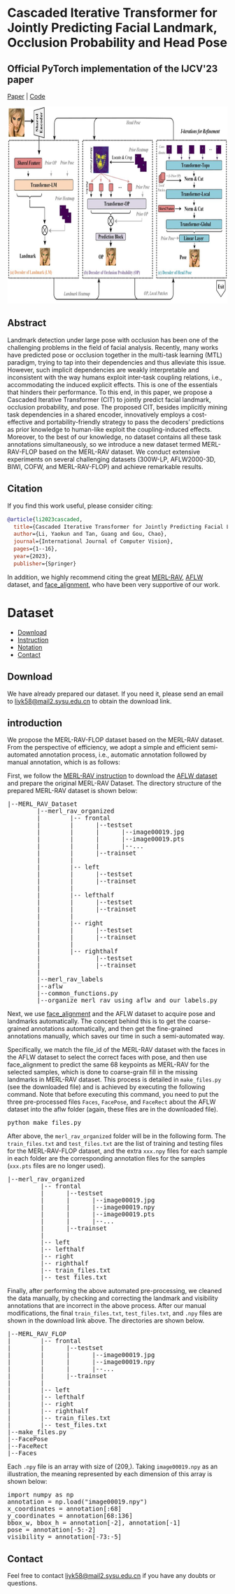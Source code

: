 # Cascaded Iterative Transformer for Jointly Predicting Facial Landmark, Occlusion Probability and Head Pose
## Official PyTorch implementation of the IJCV'23 paper
[Paper](https://link.springer.com/article/10.1007/s11263-023-01935-2) | [Code](https://github.com/Iron-LYK/CIT)
<div align=center><img src="https://github.com/Iron-LYK/CIT/blob/main/assets/overview.jpg" width="800" height="450" /></div>

## Abstract
Landmark detection under large pose with occlusion has been one of the challenging problems in the field of facial analysis. Recently, many works have predicted pose or occlusion together in the multi-task learning (MTL) paradigm, trying to tap into their dependencies and thus alleviate this issue. However, such implicit dependencies are weakly interpretable and inconsistent with the way humans exploit inter-task coupling relations, i.e., accommodating the induced explicit effects. This is one of the essentials that hinders their performance. To this end, in this paper, we propose a Cascaded Iterative Transformer (CIT) to jointly predict facial landmark, occlusion probability, and pose. The proposed CIT, besides implicitly mining task dependencies in a shared encoder, innovatively employs a cost-effective and portability-friendly strategy to pass the decoders’
predictions as prior knowledge to human-like exploit the coupling-induced effects. Moreover, to the best of our knowledge, no dataset contains all these task annotations simultaneously, so we introduce a new dataset termed MERL-RAV-FLOP based on the MERL-RAV dataset. We conduct extensive experiments on several challenging datasets (300W-LP, AFLW2000-3D, BIWI, COFW, and MERL-RAV-FLOP) and achieve remarkable results.

## Citation
If you find this work useful, please consider citing:
```bibtex
@article{li2023cascaded,
  title={Cascaded Iterative Transformer for Jointly Predicting Facial Landmark, Occlusion Probability and Head Pose},
  author={Li, Yaokun and Tan, Guang and Gou, Chao},
  journal={International Journal of Computer Vision},
  pages={1--16},
  year={2023},
  publisher={Springer}
```
</pre>

In addition, we highly recommend citing the great [MERL-RAV](https://github.com/abhi1kumar/MERL-RAV_dataset), [AFLW](https://www.tugraz.at/institute/icg/research/team-bischof/lrs/downloads/aflw/) dataset, and [face_alignment](https://github.com/1adrianb/face-alignment), who have been very supportive of our work. 

<!-- 
 -->
 
# Dataset
- [Download](##Download)
- [Instruction](##Instruction)
- [Notation](##Notation)
- [Contact](##Contact)


## Download

We have already prepared our dataset. If you need it, please send an email to <liyk58@mail2.sysu.edu.cn> to obtain the download link.

## introduction

We propose the MERL-RAV-FLOP dataset based on the MERL-RAV dataset. From the perspective of efficiency, we adopt a simple and efficient semi-automated annotation process, i.e., automatic annotation followed by manual annotation, which is as follows:

First, we follow the [MERL-RAV instruction](https://github.com/abhi1kumar/MERL-RAV_dataset) to download the [AFLW dataset](https://www.tugraz.at/institute/icg/research/team-bischof/lrs/downloads/aflw/) and prepare the original MERL-RAV Dataset. The directory structure of the prepared MERL-RAV dataset is shown below:
<pre>
|--MERL_RAV_Dataset 
        |--merl_rav_organized
        |        |-- frontal
        |        |      |--testset
        |        |      |      |--image00019.jpg
        |        |      |      |--image00019.pts
        |        |      |      |--...
        |        |      |--trainset
        |        |
        |        |-- left 
        |        |      |--testset
        |        |      |--trainset
        |        |
        |        |-- lefthalf
        |        |      |--testset
        |        |      |--trainset
        |        |
        |        |-- right
        |        |      |--testset
        |        |      |--trainset
        |        |
        |        |-- righthalf
        |               |--testset
        |               |--trainset
        |
        |--merl_rav_labels
        |--aflw
        |--common_functions.py
        |--organize_merl_rav_using_aflw_and_our_labels.py
</pre>

Next, we use [face_alignment](https://github.com/1adrianb/face-alignment) and the AFLW dataset to acquire pose and landmarks automatically. The concept behind this is to get the coarse-grained annotations automatically, and then get the fine-grained annotations manually, which saves our time in such a semi-automated way. 

Specifically, we match the file_id of the MERL-RAV dataset with the faces in the AFLW dataset to select the correct faces with pose, and then use face_alignment to predict the same 68 keypoints as MERL-RAV for the selected samples, which is done to coarse-grain fill in the missing landmarks in MERL-RAV dataset. This process is detailed in `make_files.py` (see the downloaded file) and is achieved by executing the following command. Note that before executing this command, you need to put the three pre-processed files `Faces`, `FacePose`, and `FaceRect` about the AFLW dataset into the aflw folder (again, these files are in the downloaded file).

<pre>
python make_files.py
</pre>

After above, the `merl_rav_organized` folder will be in the following form. The `train_files.txt` and `test_files.txt` are the list of training and testing files for the MERL-RAV-FLOP dataset, and the extra `xxx.npy` files for each sample in each folder are the corresponding annotation files for the samples (`xxx.pts` files are no longer used).

<pre>
|--merl_rav_organized
         |-- frontal
         |      |--testset
         |      |      |--image00019.jpg
         |      |      |--image00019.npy
         |      |      |--image00019.pts
         |      |      |--...
         |      |--trainset
         |
         |-- left 
         |-- lefthalf
         |-- right
         |-- righthalf
         |-- train_files.txt
         |-- test_files.txt
</pre>

Finally, after performing the above automated pre-processing, we cleaned the data manually, by checking and correcting the landmark and visibility annotations that are incorrect in the above process. After our manual modifications, the final `train_files.txt`, `test_files.txt`, and `.npy` files are shown in the download link above. The directories are shown below.

<pre>
|--MERL_RAV_FLOP
|        |-- frontal
|        |      |--testset
|        |      |      |--image00019.jpg
|        |      |      |--image00019.npy
|        |      |      |--...
|        |      |--trainset
|        |
|        |-- left 
|        |-- lefthalf
|        |-- right
|        |-- righthalf
|        |-- train_files.txt
|        |-- test_files.txt
|--make_files.py        
|--FacePose 
|--FaceRect 
|--Faces
</pre>

Each `.npy` file is an array with size of (209,). Taking `image00019.npy` as an illustration, the meaning represented by each dimension of this array is shown below:
<pre>
import numpy as np
annotation = np.load("image00019.npy")
x_coordinates = annotation[:68]
y_coordinates = annotation[68:136]
bbox_w, bbox_h = annotation[-2], annotation[-1]
pose = annotation[-5:-2]
visibility = annotation[-73:-5]
</pre>

## Contact
Feel free to contact <liyk58@mail2.sysu.edu.cn> if you have any doubts or questions.
